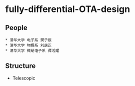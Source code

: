 # fully-differential-OTA-design

## People
```shell
* 清华大学 电子系 樊子辰
* 清华大学 物理系 刘居正
* 清华大学 微纳电子系 谭淞耀
```
## Structure
* Telescopic


